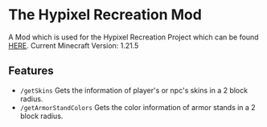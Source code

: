 # The Hypixel Recreation Mod

A Mod which is used for the Hypixel Recreation Project which can be found [HERE](https://github.com/Swofty-Developments/HypixelSkyBlock).
Current Minecraft Version: 1.21.5

## Features
- `/getSkins` Gets the information of player's or npc's skins in a 2 block radius.
- `/getArmorStandColors` Gets the color information of armor stands in a 2 block radius.